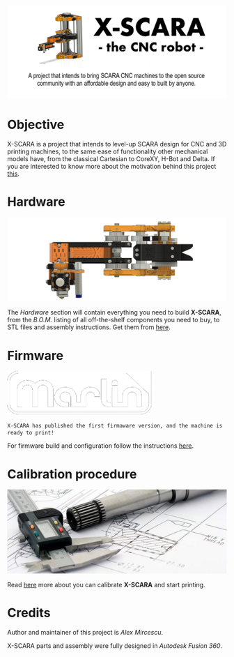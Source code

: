 ![X-SCARA](images/repository-logo.png)

Objective
===
X-SCARA is a project that intends to level-up SCARA design for CNC and 3D printing machines, to the same ease of functionality other mechanical models have, from the classical Cartesian to CoreXY, H-Bot and Delta. If you are interested to know more about the motivation behind this project [this](README_LONG.md).

Hardware
===
![hardware logo](images/hardware.png)

The *Hardware* section will contain everything you need to build **X-SCARA**, from the *B.O.M.* listing of all off-the-shelf components you need to buy, to STL files and assembly instructions. Get them from [here](hardware/README.md).

Firmware
===
![firmware logo](images/firmware.png)

    X-SCARA has published the first firmaware version, and the machine is ready to print!

For firmware build and configuration follow the instructions [here](firmware/README.md).

Calibration procedure
===
![calibration logo](images/calibration.jpg)

Read [here](CALIBRATION.md) more about you can calibrate **X-SCARA** and start printing.

Credits
===
Author and maintainer of this project is *Alex Mircescu*.

X-SCARA parts and assembly were fully designed in *Autodesk Fusion 360*.

